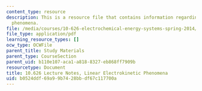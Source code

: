 ```yaml
---
content_type: resource
description: This is a resource file that contains information regarding linear electrokinetic
  phenomena.
file: /media/courses/10-626-electrochemical-energy-systems-spring-2014/b0524ddf69a99b7428bbdf67c117700a_MIT10_626S14_S11lec30.pdf
file_type: application/pdf
learning_resource_types: []
ocw_type: OCWFile
parent_title: Study Materials
parent_type: CourseSection
parent_uid: b110e107-aca1-a818-8327-eb868ff7909b
resourcetype: Document
title: 10.626 Lecture Notes, Linear Electrokinetic Phenomena
uid: b0524ddf-69a9-9b74-28bb-df67c117700a
---
```

